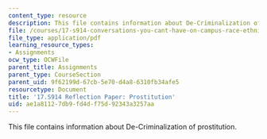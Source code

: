 ```yaml
---
content_type: resource
description: This file contains information about De-Criminalization of prostitution.
file: /courses/17-s914-conversations-you-cant-have-on-campus-race-ethnicity-gender-and-identity-spring-2012/ae1a81127db9fd4df75d92343a3257aa_MIT17_S914S12_prostitution2.pdf
file_type: application/pdf
learning_resource_types:
- Assignments
ocw_type: OCWFile
parent_title: Assignments
parent_type: CourseSection
parent_uid: 9f62199d-67cb-5e70-d4a8-6310fb34afe5
resourcetype: Document
title: '17.S914 Reflection Paper: Prostitution'
uid: ae1a8112-7db9-fd4d-f75d-92343a3257aa
---
```

This file contains information about De-Criminalization of prostitution.

